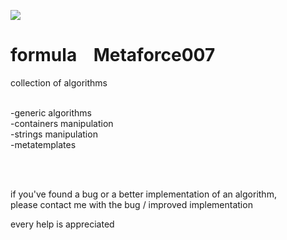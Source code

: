 <image src="http://i.imgur.com/TxOLM6f.png"></image>

# formula &nbsp;&nbsp; Metaforce007<br/>

collection of algorithms

<br/>-generic algorithms
<br/>-containers manipulation
<br/>-strings manipulation
<br/>-metatemplates

<br/><br/>

if you've found a bug or a better implementation of an algorithm,<br/>
please contact me with the bug / improved implementation<br/>

every help is appreciated
